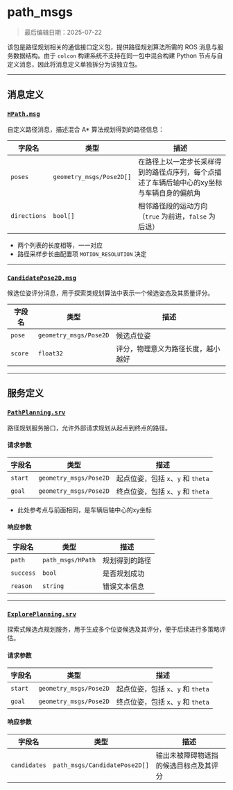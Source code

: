 # path_msgs

>  最后编辑日期：2025-07-22

该包是路径规划相关的通信接口定义包，提供路径规划算法所需的 ROS 消息与服务数据结构。由于 `colcon` 构建系统不支持在同一包中混合构建 Python 节点与自定义消息，因此将消息定义单独拆分为该独立包。

---

## 消息定义

### [`HPath.msg`](msg/HPath.msg)

自定义路径消息，描述混合 A* 算法规划得到的路径信息：

| 字段名       | 类型                     | 描述                                                         |
| ------------ | ------------------------ | ------------------------------------------------------------ |
| `poses`      | `geometry_msgs/Pose2D[]` | 在路径上以一定步长采样得到的路径点序列，每个点描述了车辆后轴中心的xy坐标与车辆自身的偏航角 |
| `directions` | `bool[]`                 | 相邻路径段的运动方向（`true` 为前进，`false` 为后退）        |

- 两个列表的长度相等，一一对应
- 路径采样步长由配置项 `MOTION_RESOLUTION` 决定

---


### [`CandidatePose2D.msg`](msg/CandidatePose2D.msg)

候选位姿评分消息，用于探索类规划算法中表示一个候选姿态及其质量评分。

| 字段名     | 类型                     | 描述                  |
| ------- | ---------------------- | ------------------- |
| `pose`  | `geometry_msgs/Pose2D` | 候选点位姿             |
| `score` | `float32`              | 评分，物理意义为路径长度，越小越好 |

---

## 服务定义

### [`PathPlanning.srv`](srv/PathPlanning.srv)

路径规划服务接口，允许外部请求规划从起点到终点的路径。

#### 请求参数

| 字段名  | 类型                   | 描述                               |
| ------- | ---------------------- | ---------------------------------- |
| `start` | `geometry_msgs/Pose2D` | 起点位姿，包括 `x`、`y` 和 `theta` |
| `goal`  | `geometry_msgs/Pose2D` | 终点位姿，包括 `x`、`y` 和 `theta` |

- 此处参考点与前面相同，是车辆后轴中心的xy坐标

#### 响应参数

| 字段名    | 类型              | 描述           |
| --------- | ----------------- | -------------- |
| `path`    | `path_msgs/HPath` | 规划得到的路径 |
| `success` | `bool`            | 是否规划成功   |
| `reason`  | `string`          | 错误文本信息   |

---

### [`ExplorePlanning.srv`](srv/ExplorePlanning.srv)

探索式候选点规划服务，用于生成多个位姿候选及其评分，便于后续进行多策略评估。

#### 请求参数

| 字段名     | 类型                     | 描述                        |
| ------- | ---------------------- | ------------------------- |
| `start` | `geometry_msgs/Pose2D` | 起点位姿，包括 `x`、`y` 和 `theta` |
| `goal`  | `geometry_msgs/Pose2D` | 终点位姿，包括 `x`、`y` 和 `theta` |

#### 响应参数

| 字段名       | 类型                          | 描述                                   |
| ------------ | ----------------------------- | -------------------------------------- |
| `candidates` | `path_msgs/CandidatePose2D[]` | 输出未被障碍物遮挡的候选目标点及其评分 |

